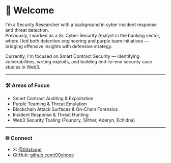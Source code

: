 # 👋 Welcome

I'm a Security Researcher with a background in cyber incident response and threat detection.  
Previously, I worked as a Sr. Cyber Security Analyst in the banking sector, where I led both detection engineering and purple team initiatives — bridging offensive insights with defensive strategy.

Currently, I'm focused on Smart Contract Security — identifying vulnerabilities, writing exploits, and building end-to-end security case studies in Web3.

---

### 🛠️ Areas of Focus

- Smart Contract Auditing & Exploitation  
- Purple Teaming & Threat Emulation  
- Blockchain Attack Surfaces & On-Chain Forensics  
- Incident Response & Threat Hunting  
- Web3 Security Tooling (Foundry, Slither, Aderyn, Echidna)

---

### 🌐 Connect

- X: [@00xhope](https://x.com/00xhope)  
- GitHub: [github.com/00xhope](https://github.com/00xhope)  
